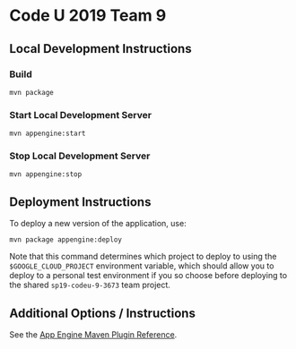 # Code U 2019 Team 9

## Local Development Instructions

### Build

```
mvn package
```

### Start Local Development Server

```
mvn appengine:start
```

### Stop Local Development Server

```
mvn appengine:stop
```

## Deployment Instructions

To deploy a new version of the application, use:

```
mvn package appengine:deploy
```

Note that this command determines which project to
deploy to using the `$GOOGLE_CLOUD_PROJECT` environment
variable, which should allow you to deploy to a personal
test environment if you so choose before deploying to
the shared `sp19-codeu-9-3673` team project.

## Additional Options / Instructions

See the [App Engine Maven Plugin Reference](https://cloud.google.com/appengine/docs/standard/java/tools/maven-reference).
